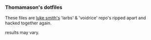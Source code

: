 ### Thomamason's dotfiles ###

These files are [luke smith's](https://www.lukesmith.xyz) 'larbs' & 'voidrice' repo's ripped apart and hacked together again.

results may vary.


